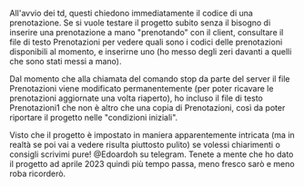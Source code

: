 All'avvio dei td, questi chiedono immediatamente il codice di
una prenotazione. Se si vuole testare il progetto subito senza
il bisogno di inserire una prenotazione a mano "prenotando" con il client,
consultare il file di testo Prenotazioni per vedere quali sono i codici
delle prenotazioni disponibili al momento, e inserirne uno (ho messo
degli zeri davanti a quelli che sono stati messi a mano).

Dal momento che alla chiamata del comando stop da parte del server
il file Prenotazioni viene modificato permanentemente (per 
poter ricavare le prenotazioni aggiornate una volta riaperto), ho
incluso il file di testo Prenotazioni1 che non è altro che una copia
di Prenotazioni, così da poter riportare il progetto nelle 
"condizioni iniziali".

Visto che il progetto è impostato in maniera apparentemente intricata (ma in realtà se poi vai
a vedere risulta piuttosto pulito) se volessi chiarimenti o consigli scrivimi pure!
@Edoardoh su telegram.
Tenete a mente che ho dato il progetto ad aprile 2023 quindi più tempo passa, meno fresco sarò
e meno roba ricorderò.